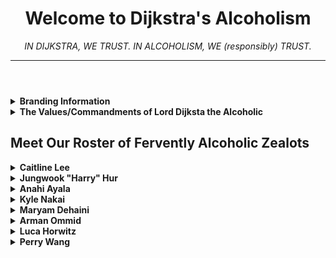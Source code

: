<!DOCTYPE html>
<html lang="en">
    <head>
        <meta name="title" content="Dijkstra's Alcoholism Team Page">
        <meta charset = "utf-8">
        <meta name="author" content="Dijkstra's Alcoholism">
        <meta name="description" content="CSE110: Group 26 Team Page">
    </head>
    <body>
        <header>
            <h1> Welcome to Dijkstra's Alcoholism </h1>
            <em>IN DIJKSTRA, WE TRUST. IN ALCOHOLISM, WE (responsibly) TRUST.</em>
            <hr>
        </header>
        <main>
            <section>
                <details>
                    <summary><b>Branding Information</b></summary>
                    <ul>
                        <li>Colors: Turquoise and Orange</li>
                        <li>Logo: Alcoholic Platypus</li>
                        <li>
                            <details>
                                <summary>Mascot:</summary>
                                <img 
                                    src="/admin/branding/mascot.png"
                                    alt="mascot"
                                    width="30%"
                                    height="auto"
                                >
                            </details>
                        </li>
                        <li>Custom Fonts: Cursive Fonts</li>
                        <li>Themes: Alcoholism, Platypuses, Cultism</li>
                    </ul>
                </details>
            </section>
            <section>
                <details>
                    <summary><b>The Values/Commandments of Lord Dijksta the Alcoholic</b></summary>
                    <ol>
                        <li>Thou Shalt Speak to One Another in a Most Cultish Fashion</li>
                        <li>Thou Shalt Treat One Another With Utmost Respect and Dignity</li>
                        <li>Thou Shalt Be Supportive of One Another in This Holy Pursuit of Conceiving The Most Exemplary Cooking App for Lord Dijsktra</li>
                        <li>Thou Shalt Put an Honest and Quality Individual Effort Towards the Genesis of Aformentioned Most Exemplary Cooking App</li>
                        <li>Thou Shalt Contribute Equally in The Required Sacrifices (of our time) to Summon Aformentioned Most Exemplary Cooking App</li>
                        <li>Thou Shalt Be Present and Engaged in Our Weekly Scheduled Rituals and Meet Our Respective Deadlines</li>
                        <li>Thou Shalt Not Traverse The Weighted Graph of The Team's Responsibilities Without A Priority Queue</li>
                        <li>Thou Shalt Not Engage In The Abstinence of Alcohol in The Name of Dijsktra's Alcoholism</li>
                        <li>Thou Shalt Not Take Commmandment #8 Seriously and Will Instead Drink Responsibly Only of One's Own Personal Volition</li>
                        <li>Thou Shalt Not Take Legal Action Against us Loyal Disciples of Lord Dijkstra For Any Misfortune Caused by Commandment #8</li>
                        <li>Thou Shalt Aknowledge That Any Transgression Upon These Most Holy Commandments is Blasphemy of the Highest Order</li>
                        <li>Thou Shalt Aknowledge That The Penalty For Such Blasphemy is The Beheading of One's Final Grade</li>
                    </ol>
                </details>
            </section>
            <h2>Meet Our Roster of Fervently Alcoholic Zealots</h2>
            <section>
                <details>
                    <summary><b>Caitline Lee</b></summary>
                    Year: Senior <br>
                    Major: Math - CS <br>
                    GitHub: <a href="https://github.com/Caitlin-Lee">https://github.com/Caitlin-Lee</a> <br>
                    Interests/Hobbies: I enjoy digital art and figure skating! <br>
                    <img 
                        src="/admin/misc/team-images/caitlin.jpg"
                        alt="caitlin"
                        width="30%"
                        height="auto"
                    >
                </details>
                <details>
                    <summary><b>Jungwook "Harry" Hur</b></summary>
                    Year: Senior <br>
                    Major: Computer Science <br>
                    GitHub: <a href="https://github.com/HarryHur">https://github.com/HarryHur</a> <br>
                    Interests/Hobbies: I really like watching Europe soccer! <br>
                    <img 
                        src="/admin/misc/team-images/harry.jpeg"
                        alt="harry"
                        width="30%"
                        height="auto"
                    >
                </details>
                <details>
                    <summary><b>Anahi Ayala</b></summary>
                    Year: Junior <br>
                    Major: Computer Engineering <br>
                    GitHub: <a href="https://github.com/agayala">https://github.com/agayala</a> <br>
                    Interests/Hobbies: I really enjoy baking, reading and watching soccer/baseball games with my mom, not that I know much about it lol but its fun! <br>
                    <img 
                        src="/admin/misc/team-images/anahi.jpg"
                        alt="anahi"
                        width="30%"
                        height="auto"
                    >
                </details>
                <details>
                    <summary><b>Kyle Nakai</b></summary>
                    Year: Junior <br>
                    Major: Computer Science <br>
                    GitHub: <a href="https://github.com/kylenakai">https://github.com/kylenakai</a> <br>
                    Interests/Hobbies: video games, the beach, asian food<br>
                    <img 
                        src="/admin/misc/team-images/kyle.JPG"
                        alt="kyle"
                        width="30%"
                        height="auto"
                    >
                </details>
                <details>
                    <summary><b>Maryam Dehaini</b></summary>
                    Year: Junior <br>
                    Major: Computer Engineering <br>
                    GitHub: <a href="https://github.com/mdehaini">https://github.com/mdehaini</a> <br>
                    Interests/Hobbies: Hiking, biking <br>
                    <img 
                        src="/admin/misc/team-images/maryam.jpg"
                        alt="maryam"
                        width="30%"
                        height="auto"
                    >
                </details>
                <details>
                    <summary><b>Arman Ommid</b></summary>
                    Year: Senior <br>
                    Major: Computer Science / Minor: Cognitive Science <br>
                    GitHub: <a href="https://github.com/ArmanOmmid">https://github.com/ArmanOmmid</a> <br>
                    Interests/Hobbies: Video games, basketball, hiking, and starting arbitrary cults that make no sense<br>
                    <img 
                        src="/admin/misc/team-images/arman.png"
                        alt="arman"
                        width="30%"
                        height="auto"
                    >
                </details>
                <details>
                    <summary><b>Luca Horwitz</b></summary>
                    Year: Junior <br>
                    Major: Math-CS <br>
                    GitHub: <a href="https://github.com/Glossen">https://github.com/Glossen</a> <br>
                    Interests/Hobbies: I like to read (sci-fi/fantasy), do amateur math sometimes, and play board games. <br>
                    <img 
                        src="/admin/misc/team-images/luca.jpg"
                        alt="luca"
                        width="30%"
                        height="auto"
                    >
                </details>
                <details>
                    <summary><b>Perry Wang</b></summary>
                    Year: Junior <br>
                    Major: Computer Science <br>
                    GitHub: <a href="https://github.com/perrywang32">https://github.com/perrywang32</a> <br>
                    Interests/Hobbies: Valorant, fashion, basketball, baseball, music <br>
                    <img 
                        src="..."
                        alt="perry"
                        width="30%"
                        height="auto"
                    >
                </details>
            </section>
        </main>
        <footer>
        </footer>
    </body>
</html>